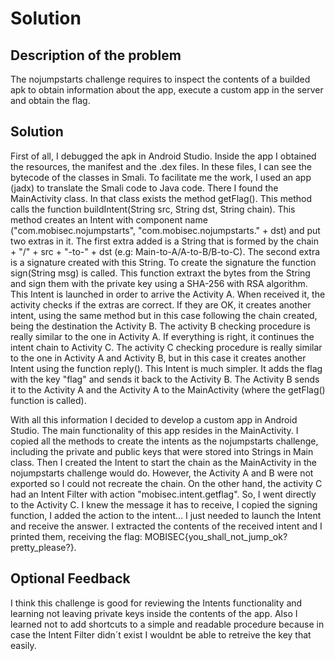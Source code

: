 # Solution

## Description of the problem

The nojumpstarts challenge requires to inspect the contents of a builded apk to obtain information about the app, execute a custom app in the server and obtain the flag.

## Solution

First of all, I debugged the apk in Android Studio. Inside the app I obtained the resources, the manifest and the .dex files. In these files, I can see the bytecode of the classes in Smali. To facilitate me the work, I used an app (jadx) to translate the Smali code to Java code. There I found the MainActivity class. In that class exists the method getFlag(). This method calls the function buildIntent(String src, String dst, String chain). This method creates an Intent with component name ("com.mobisec.nojumpstarts", "com.mobisec.nojumpstarts." + dst) and put two extras in it. The first extra added is a String that is formed by the chain + "/" + src + "-to-" + dst (e.g: Main-to-A/A-to-B/B-to-C). The second extra is a signature created with this String. To create the signature the function sign(String msg) is called. This function extraxt the bytes from the String and sign them with the private key using a SHA-256 with RSA algorithm. This Intent is launched in order to arrive the Activity A. When received it, the activity checks if the extras are correct. If they are OK, it creates another intent, using the same method but in this case following the chain created, being the destination the Activity B. The activity B checking procedure is really similar to the one in Activity A. If everything is right, it continues the intent chain to Activity C. The activity C checking procedure is really similar to the one in Activity A and Activity B, but in this case it creates another Intent using the function reply(). This Intent is much simpler. It adds the flag with the key "flag" and sends it back to the Activity B. The Activity B sends it to the Activity A and the Activity A to the MainActivity (where the getFlag() function is called).

With all this information I decided to develop a custom app in Android Studio. The main functionality of this app resides in the MainActivity. I copied all the methods to create the intents as the nojumpstarts challenge, including the private and public keys that were stored into Strings in Main class. Then I created the Intent to start the chain as the MainActivity in the nojumpstarts challenge would do. However, the Activity A and B were not exported so I could not recreate the chain. On the other hand, the activity C had an Intent Filter with action "mobisec.intent.getflag". So, I went directly to the Activity C. I knew the message it has to receive, I copied the signing function, I added the action to the intent... I just needed to launch the Intent and receive the answer. I extracted the contents of the received intent and I printed them, receiving the flag: MOBISEC{you_shall_not_jump_ok?pretty_please?}.

## Optional Feedback

I think this challenge is good for reviewing the Intents functionality and learning not leaving private keys inside the contents of the app. Also I learned not to add shortcuts to a simple and readable procedure because in case the Intent Filter didn´t exist I wouldnt be able to retreive the key that easily.